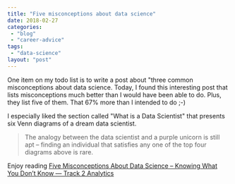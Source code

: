 ```yaml
---
title: "Five misconceptions about data science"
date: 2018-02-27
categories: 
 - "blog"
 - "career-advice"
tags: 
 - "data-science"
layout: "post"
---
```


One item on my todo list is to write a post about "three common misconceptions about data science. Today, I found this interesting post that lists misconceptions much better than I would have been able to do. Plus, they list five of them. That 67% more than I intended to do ;-)

I especially liked the section called "What is a Data Scientist" that presents six Venn diagrams of a dream data scientist.

> The analogy between the data scientist and a purple unicorn is still apt – finding an individual that satisfies any one of the top four diagrams above is rare.

Enjoy reading  [Five Misconceptions About Data Science – Knowing What You Don’t Know — Track 2 Analytics](http://track2analytics.com/2018/02/27/five-misconceptions-about-data-science-knowing-what-you-dont-know/)
